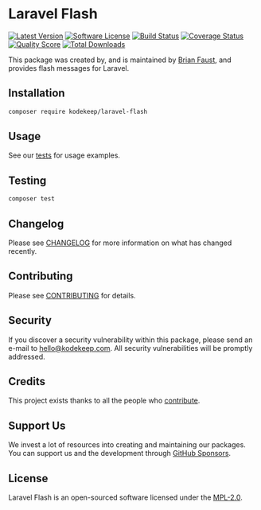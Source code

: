 # Laravel Flash

[![Latest Version](https://badgen.net/packagist/v/kodekeep/laravel-flash)](https://packagist.org/packages/kodekeep/laravel-flash)
[![Software License](https://badgen.net/packagist/license/kodekeep/laravel-flash)](https://packagist.org/packages/kodekeep/laravel-flash)
[![Build Status](https://img.shields.io/github/workflow/status/kodekeep/laravel-flash/run-tests?label=tests)](https://github.com/kodekeep/laravel-flash/actions?query=workflow%3Arun-tests+branch%3Amaster)
[![Coverage Status](https://badgen.net/codeclimate/coverage/kodekeep/laravel-flash)](https://codeclimate.com/github/kodekeep/laravel-flash)
[![Quality Score](https://badgen.net/codeclimate/maintainability/kodekeep/laravel-flash)](https://codeclimate.com/github/kodekeep/laravel-flash)
[![Total Downloads](https://badgen.net/packagist/dt/kodekeep/laravel-flash)](https://packagist.org/packages/kodekeep/laravel-flash)

This package was created by, and is maintained by [Brian Faust](https://github.com/faustbrian), and provides flash messages for Laravel.

## Installation

```bash
composer require kodekeep/laravel-flash
```

## Usage

See our [tests](https://github.com/kodekeep/laravel-flash/tree/master/tests) for usage examples.

## Testing

``` bash
composer test
```

## Changelog

Please see [CHANGELOG](CHANGELOG.md) for more information on what has changed recently.

## Contributing

Please see [CONTRIBUTING](CONTRIBUTING.md) for details.

## Security

If you discover a security vulnerability within this package, please send an e-mail to hello@kodekeep.com. All security vulnerabilities will be promptly addressed.

## Credits

This project exists thanks to all the people who [contribute](../../contributors).

## Support Us

We invest a lot of resources into creating and maintaining our packages. You can support us and the development through [GitHub Sponsors](https://github.com/sponsors/faustbrian).

## License

Laravel Flash is an open-sourced software licensed under the [MPL-2.0](LICENSE.md).
